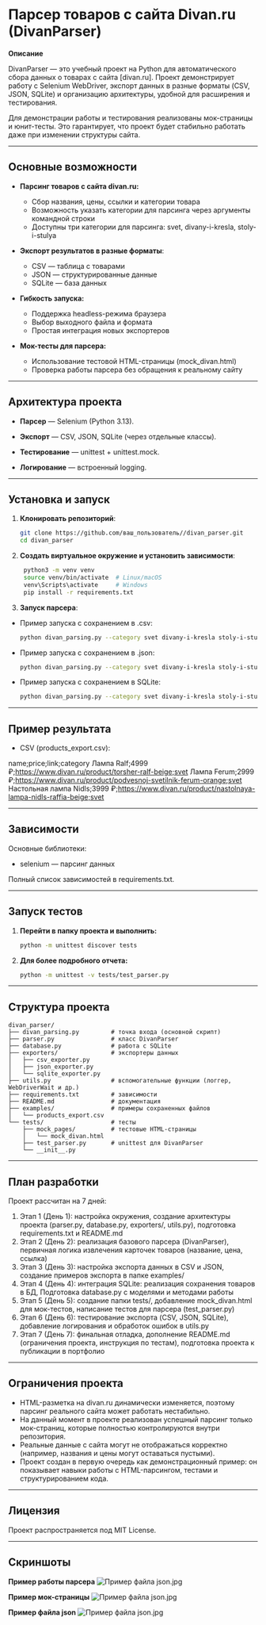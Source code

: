 # Парсер товаров с сайта Divan.ru (DivanParser)

**Описание**

DivanParser — это учебный проект на Python для автоматического сбора данных о товарах с сайта [divan.ru].
Проект демонстрирует работу с Selenium WebDriver, экспорт данных в разные форматы (CSV, JSON, SQLite) и организацию 
архитектуры, удобной для расширения и тестирования.

Для демонстрации работы и тестирования реализованы мок-страницы и юнит-тесты. Это гарантирует, что проект будет 
стабильно работать даже при изменении структуры сайта.

---

## Основные возможности

* **Парсинг товаров с сайта divan.ru:**
  * Сбор названия, цены, ссылки и категории товара
  * Возможность указать категории для парсинга через аргументы командной строки
  * Доступны три категории для парсинга: svet, divany-i-kresla, stoly-i-stulya

* **Экспорт результатов в разные форматы**:
  * CSV — таблица с товарами
  * JSON — структурированные данные
  * SQLite — база данных

* **Гибкость запуска:**
  * Поддержка headless-режима браузера
  * Выбор выходного файла и формата
  * Простая интеграция новых экспортеров

* **Мок-тесты для парсера:**
  * Использование тестовой HTML-страницы (mock_divan.html)
  * Проверка работы парсера без обращения к реальному сайту

---

## Архитектура проекта

* **Парсер** — Selenium (Python 3.13).

* **Экспорт** — CSV, JSON, SQLite (через отдельные классы).

* **Тестирование** — unittest + unittest.mock.

* **Логирование** — встроенный logging.

---

## Установка и запуск

1. **Клонировать репозиторий**:

   ```bash
   git clone https://github.com/ваш_пользователь//divan_parser.git
   cd divan_parser
   ```
   
2. **Создать виртуальное окружение и установить зависимости**:

   ```bash
    python3 -m venv venv
    source venv/bin/activate  # Linux/macOS
    venv\Scripts\activate     # Windows
    pip install -r requirements.txt
   ```

3. **Запуск парсера**:

* Пример запуска с сохранением в .csv:

   ```bash
   python divan_parsing.py --category svet divany-i-kresla stoly-i-stulya --format csv --headless
   ```
  
* Пример запуска с сохранением в .json:

   ```bash
   python divan_parsing.py --category svet divany-i-kresla stoly-i-stulya --format json --headless
   ```

* Пример запуска с сохранением в SQLite:

   ```bash
   python divan_parsing.py --category svet divany-i-kresla stoly-i-stulya --format SQLite --headless
   ```

---

## Пример результата

* CSV (products_export.csv):

name;price;link;category
Лампа Ralf;4999 ₽;https://www.divan.ru/product/torsher-ralf-beige;svet
Лампа Ferum;2999 ₽;https://www.divan.ru/product/podvesnoj-svetilnik-ferum-orange;svet
Настольная лампа Nidls;3999 ₽;https://www.divan.ru/product/nastolnaya-lampa-nidls-raffia-beige;svet

---

## Зависимости

Основные библиотеки:
* selenium — парсинг данных

Полный список зависимостей в requirements.txt.

---

## Запуск тестов

1. **Перейти в папку проекта и выполнить:**

   ```bash
   python -m unittest discover tests
   ```
   
2. **Для более подробного отчета:**

    ```bash
   python -m unittest -v tests/test_parser.py
   ```
   
---

## Структура проекта

```
divan_parser/
├── divan_parsing.py         # точка входа (основной скрипт)
├── parser.py                # класс DivanParser
├── database.py              # работа с SQLite
├── exporters/               # экспортеры данных
│   ├── csv_exporter.py
│   ├── json_exporter.py
│   └── sqlite_exporter.py
├── utils.py                 # вспомогательные функции (логгер, WebDriverWait и др.)
├── requirements.txt         # зависимости
├── README.md                # документация
├── examples/                # примеры сохраненных файлов
│   └── products_export.csv
└── tests/                   # тесты
    ├── mock_pages/          # тестовые HTML-страницы
    │   └── mock_divan.html
    ├── test_parser.py       # unittest для DivanParser
    └── __init__.py
```

---

## План разработки

Проект рассчитан на 7 дней:

1. Этап 1 (День 1): настройка окружения, создание архитектуры проекта (parser.py, database.py, exporters/, utils.py), подготовка requirements.txt и README.md
2. Этап 2 (День 2): реализация базового парсера (DivanParser), первичная логика извлечения карточек товаров (название, цена, ссылка)
3. Этап 3 (День 3): настройка экспорта данных в CSV и JSON, создание примеров экспорта в папке examples/
4. Этап 4 (День 4): интеграция SQLite: реализация сохранения товаров в БД, Подготовка database.py с моделями и методами работы
5. Этап 5 (День 5): создание папки tests/, добавление mock_divan.html для мок-тестов, написание тестов для парсера (test_parser.py)
6. Этап 6 (День 6): тестирование экспорта (CSV, JSON, SQLite), добавление логирования и обработок ошибок в utils.py
7. Этап 7 (День 7): финальная отладка, дополнение README.md (ограничения проекта, инструкция по тестам), подготовка проекта к публикации в портфолио

---

## Ограничения проекта

* HTML-разметка на divan.ru динамически изменяется, поэтому парсинг реального сайта может работать нестабильно.
* На данный момент в проекте реализован успешный парсинг только мок-страниц, которые полностью контролируются внутри репозитория.
* Реальные данные с сайта могут не отображаться корректно (например, названия и цены могут оставаться пустыми).
* Проект создан в первую очередь как демонстрационный пример: он показывает навыки работы с HTML-парсингом, тестами и структурированием кода.

---

## Лицензия

Проект распространяется под MIT License.

---

## Скриншоты

**Пример работы парсера**
![Пример файла json.jpg](screenshots/%D0%9F%D1%80%D0%B8%D0%BC%D0%B5%D1%80%20%D1%84%D0%B0%D0%B9%D0%BB%D0%B0%20json.jpg)

**Пример мок-страницы**
![Пример файла json.jpg](screenshots/%D0%9F%D1%80%D0%B8%D0%BC%D0%B5%D1%80%20%D1%84%D0%B0%D0%B9%D0%BB%D0%B0%20json.jpg)

**Пример файла json**
![Пример файла json.jpg](screenshots/%D0%9F%D1%80%D0%B8%D0%BC%D0%B5%D1%80%20%D1%84%D0%B0%D0%B9%D0%BB%D0%B0%20json.jpg)

